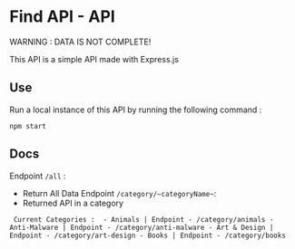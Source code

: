 # Find API - API

WARNING : DATA IS NOT COMPLETE!

This API is a simple API made with Express.js

## Use 

Run a local instance of this API by running the following command : 

`npm start`

## Docs 

Endpoint `/all` :
  - Return All Data
Endpoint `/category/~categoryName~`:
  - Returned API in a category
  
  ` 
  Current Categories : 
      - Animals | Endpoint - /category/animals
      - Anti-Malware | Endpoint - /category/anti-malware
      - Art & Design | Endpoint - /category/art-design
      - Books | Endpoint - /category/books
`
